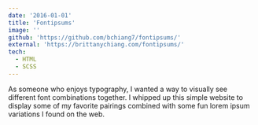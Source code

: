 ```yaml
---
date: '2016-01-01'
title: 'Fontipsums'
image: ''
github: 'https://github.com/bchiang7/fontipsums/'
external: 'https://brittanychiang.com/fontipsums/'
tech:
  - HTML
  - SCSS
---
```


As someone who enjoys typography, I wanted a way to visually see different font combinations together. I whipped up this simple website to display some of my favorite pairings combined with some fun lorem ipsum variations I found on the web.
